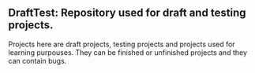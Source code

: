  
## DraftTest: Repository used for draft and testing projects. ##

Projects here are draft projects, testing projects and projects used for learning purpouses. 
They can be finished or unfinished projects and they can contain bugs.
